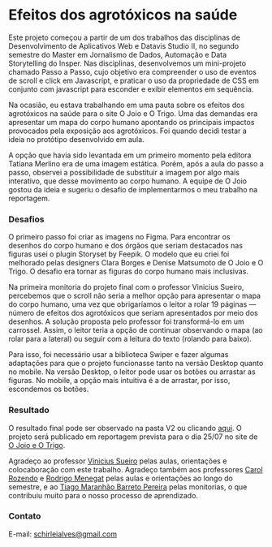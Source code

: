 # Efeitos dos agrotóxicos na saúde

Este projeto começou a partir de um dos trabalhos das disciplinas de Desenvolvimento de Aplicativos Web e Datavis Studio II, no segundo semestre do Master em Jornalismo de Dados, Automação e Data Storytelling do Insper. Nas disciplinas, desenvolvemos um mini-projeto chamado Passo a Passo, cujo objetivo era compreender o uso de eventos de scroll e click em Javascript, e praticar o uso da propriedade de CSS em conjunto com javascript para esconder e exibir elementos em sequência.

Na ocasião, eu estava trabalhando em uma pauta sobre os efeitos dos agrotóxicos na saúde para o site O Joio e O Trigo. Uma das demandas era apresentar um mapa do corpo humano apontando os principais impactos provocados pela exposição aos agrotóxicos. Foi quando decidi testar a ideia no protótipo desenvolvido em aula. 

A opção que havia sido levantada em um primeiro momento pela editora Tatiana Merlino era de uma imagem estática. Porém, após a aula do passo a passo, observei a possibilidade de substituir a imagem por algo mais interativo, que desse movimento ao corpo humano. A equipe de O Joio gostou da ideia e sugeriu o desafio de implementarmos o meu trabalho na reportagem. 

### Desafios

O primeiro passo foi criar as imagens no Figma. Para encontrar os desenhos do corpo humano e dos órgãos que seriam destacados nas figuras usei o plugin Storyset by Feepik. O modelo que eu criei foi melhorado pelas designers Clara Borges e Denise Matsumoto de O Joio e O Trigo. O desafio era tornar as figuras do corpo humano mais inclusivas. 

Na primeira monitoria do projeto final com o professor Vinicius Sueiro, percebemos que o scroll não seria a melhor opção para apresentar o mapa do corpo humano, uma vez que obrigaríamos o leitor a rolar 19 páginas — número de efeitos dos agrotóxicos que seriam apresentados por meio dos desenhos. A solução proposta pelo professor foi transformá-lo em um carrossel. Assim, o leitor teria a opção de continuar observando o mapa (ao rolar para a lateral) ou seguir com a leitura do texto (rolando para baixo). 

Para isso, foi necessário usar a biblioteca Swiper e fazer algumas adaptações para que o projeto funcionasse tanto na versão Desktop quanto no mobile. Na versão Desktop, o leitor pode usar os botões ou arrastar as figuras. No mobile, a opção mais intuitiva é a de arrastar, por isso, escondemos os botões. 

### Resultado

O resultado final pode ser observado na pasta V2 ou clicando [aqui](https://schirlei.github.io/efeitos-agrotoxicos/v2/). O projeto será publicado em reportagem prevista para o dia 25/07 no site de [O Joio e O Trigo](https://ojoioeotrigo.com.br/). 

Agradeço ao professor [Vinicius Sueiro](https://github.com/vsueiro/insper) pelas aulas, orientações e colocaboração com este trabalho. Agradeço também aos professores [Carol Rozendo](https://github.com/carolinex) e [Rodrigo Menegat](https://github.com/RodrigoMenegat) pelas aulas e orientações ao longo do semestre, e ao [Tiago Maranhão Barreto Pereira](https://github.com/tiagombp) pelas monitorias, o que contribuiu muito para o nosso processo de aprendizado. 

### Contato
E-mail: schirleialves@gmail.com
